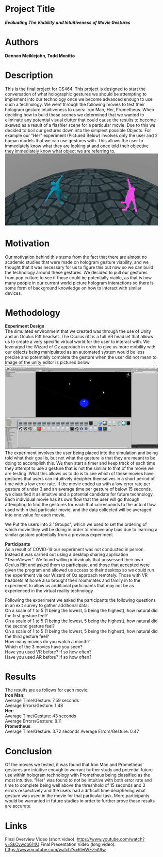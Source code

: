 

# Project Title
***Evaluating The Viability and Intuitiveness of Movie Gestures***
# Authors
**Dennon Meiklejohn, Todd Monitto**
# Description
This is the final project for CS464. This project is designed to start the conversation of what holographic gestures we should be attempting to implement into our technology once we become advanced enough to use
such a technology. We went through the following movies to test their hologram gesture intuitiveness to users: Iron Man, Her, Prometheus. When deciding how to build these scenes we determined that we wanted to eliminate any
potential visual clutter that could cause the results to become skewed as a result of a flashier scene for a particular movie. Due to this we decided to boil our gestures down into the simplest possible Objects.
For example our "Her" experiment (Pictured Below) involves only the user and 2 human models that we can use gestures with. This allows the user to immediately know what they are looking at and once told their objective they immediately
know what object we are referring to.
![Screenshot of 'Her' simulation](../images/image.png)
# Motivation
Our motivation behind this stems from the fact that there are almost no academic studies that were made on hologram gesture viability, and we thought that it was necessary for us to figure this out now so we can build
the technology around these gestures. We decided to pull our gestures from pop culture to see if those could be potentially viable, as that is how many people in our current world picture hologram interactions so there is some
form of background knowledge on how to interact with similar devices.
# Methodology

**Experiment Design**  
The simulated environment that we created was through the use of Unity and an Oculus Rift headset. The Oculus rift is a full VR headset that allows us to create a very specific virtual world for the user to interact with.
We leveraged the Wizard of Oz approach in order to give us more mobility with our objects being manipulated as an automated system would be less precise and potentially complete the gesture when the user did not mean to.  
Image of the unity editor is pictured below
![Screenshot of Unity](../images/image2.png)
The experiment involves the user being placed into the simulation and being told what their goal is, but not what the gesture is that they are meant to be doing to accomplish this. We then start a timer and keep track
of each time they attempt to use a gesture that is not the similar to that of the movie we are testing. What this allows us to do is to see which of these movies have gestures that users can intuitively decipher themselves
in a short period of time with a low error rate. If the movie ended up with a low error rate per gesture of under 3 and an average time per gesture of below 15 seconds, we classified it as intuitive and a potential candidate
for future technology. Each individual movie has its own flow that the user will go through attempting to find the gestures for each that corresponds to the actual flow used within that particular movie, and the data collected
will be averaged into one value for each movie.   

We Put the users into 3 "Groups", which we used to set the ordering of which movie they will be doing in order to remove any bias due to learning a similar gesture potentially from a previous experiment

**Participants**  
As a result of COVID-19 our experiment was not conducted in person. Instead it was carried out using a desktop sharing application "TeamViewer". We found willing individuals that possessed their own Oculus Rift and asked them to
participate, and those that accepted were given the program and allowed us access to their desktop so we could run the experiment via our Wizard of Oz approach remotely. Those with VR headsets at home also brought their roommates and family
in to the experiment to allow us additional participants that may not be as experienced in the virtual reality technology

Following the experiment we asked the participants the following questions in an exit survey to gather additional data:  
On a scale of 1 to 5 (1 being the lowest, 5 being the highest), how natural did the first gesture feel?  
On a scale of 1 to 5 (1 being the lowest, 5 being the highest), how natural did the second gesture feel?  
On a scale of 1 to 5 (1 being the lowest, 5 being the highest), how natural did the third gesture feel?  
How many movies do you watch a month?  
Which of the 3 movies have you seen?  
Have you used VR before? If so how often?  
Have you used AR before? If so how often?  
# Results
The results are as follows for each movie:  
**Iron Man**:  
Average Time/Gesture: 7.59 seconds  
Average Errors/Gesture: 1.48  
**Her**:  
Average Time/Gesture: 43 seconds  
Average Errors/Gesture:  8.11  
**Prometheus**:  
Average Time/Gesture:  3.72 seconds
Average Errors/Gesture:  0.47
# Conclusion
Of the movies we tested, it was found that Iron Man and Prometheus' gestures are intuitive enough to warrant further study and potential future use within hologram technology with Prometheus being classified as the most intuitive.
"Her" was found to not be intuitive with both error rate and time to complete being well above the threshhold of 15 seconds and 3 errors respectively and the users had a difficult time deciphering what gesture was used in the movie
for that particular task. More participants would be warranted in future studies in order to further prove these results are accurate.
# Links
Final Overview Video (short video): https://www.youtube.com/watch?v=SkCvwcb614U
Final Presentation Video (long video): https://www.youtube.com/watch?v=6IeiWEz5A9w

